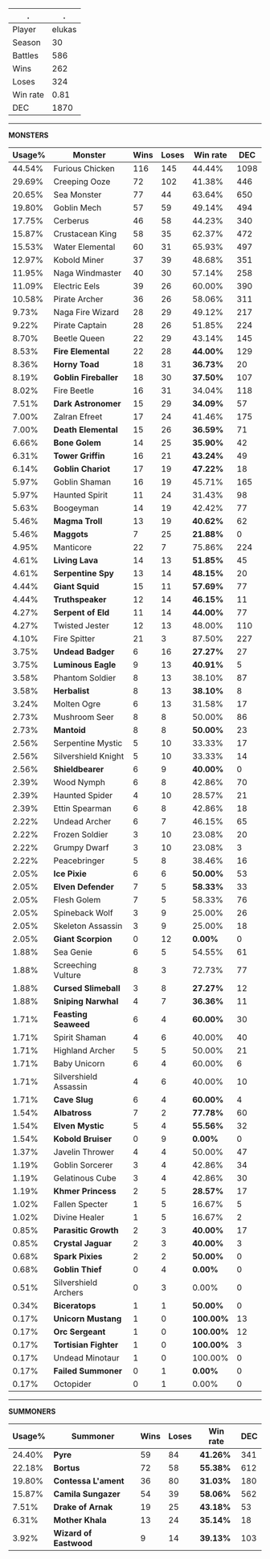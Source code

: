 .|.
|-|-
Player|elukas
Season|30
Battles|586
Wins|262
Loses|324
Win rate|0.81
DEC|1870

---
**MONSTERS**

Usage%|Monster|Wins|Loses|Win rate|DEC|
-|-|-|-|-|-|
44.54%|Furious Chicken|116|145|44.44%|1098|
29.69%|Creeping Ooze|72|102|41.38%|446|
20.65%|Sea Monster|77|44|63.64%|650|
19.80%|Goblin Mech|57|59|49.14%|494|
17.75%|Cerberus|46|58|44.23%|340|
15.87%|Crustacean King|58|35|62.37%|472|
15.53%|Water Elemental|60|31|65.93%|497|
12.97%|Kobold Miner|37|39|48.68%|351|
11.95%|Naga Windmaster|40|30|57.14%|258|
11.09%|Electric Eels|39|26|60.00%|390|
10.58%|Pirate Archer|36|26|58.06%|311|
9.73%|Naga Fire Wizard|28|29|49.12%|217|
9.22%|Pirate Captain|28|26|51.85%|224|
8.70%|Beetle Queen|22|29|43.14%|145|
8.53%|**Fire Elemental**|22|28|**44.00%**|129|
8.36%|**Horny Toad**|18|31|**36.73%**|20|
8.19%|**Goblin Fireballer**|18|30|**37.50%**|107|
8.02%|Fire Beetle|16|31|34.04%|118|
7.51%|**Dark Astronomer**|15|29|**34.09%**|57|
7.00%|Zalran Efreet|17|24|41.46%|175|
7.00%|**Death Elemental**|15|26|**36.59%**|71|
6.66%|**Bone Golem**|14|25|**35.90%**|42|
6.31%|**Tower Griffin**|16|21|**43.24%**|49|
6.14%|**Goblin Chariot**|17|19|**47.22%**|18|
5.97%|Goblin Shaman|16|19|45.71%|165|
5.97%|Haunted Spirit|11|24|31.43%|98|
5.63%|Boogeyman|14|19|42.42%|77|
5.46%|**Magma Troll**|13|19|**40.62%**|62|
5.46%|**Maggots**|7|25|**21.88%**|0|
4.95%|Manticore|22|7|75.86%|224|
4.61%|**Living Lava**|14|13|**51.85%**|45|
4.61%|**Serpentine Spy**|13|14|**48.15%**|20|
4.44%|**Giant Squid**|15|11|**57.69%**|77|
4.44%|**Truthspeaker**|12|14|**46.15%**|11|
4.27%|**Serpent of Eld**|11|14|**44.00%**|77|
4.27%|Twisted Jester|12|13|48.00%|110|
4.10%|Fire Spitter|21|3|87.50%|227|
3.75%|**Undead Badger**|6|16|**27.27%**|27|
3.75%|**Luminous Eagle**|9|13|**40.91%**|5|
3.58%|Phantom Soldier|8|13|38.10%|87|
3.58%|**Herbalist**|8|13|**38.10%**|8|
3.24%|Molten Ogre|6|13|31.58%|17|
2.73%|Mushroom Seer|8|8|50.00%|86|
2.73%|**Mantoid**|8|8|**50.00%**|23|
2.56%|Serpentine Mystic|5|10|33.33%|17|
2.56%|Silvershield Knight|5|10|33.33%|14|
2.56%|**Shieldbearer**|6|9|**40.00%**|0|
2.39%|Wood Nymph|6|8|42.86%|70|
2.39%|Haunted Spider|4|10|28.57%|21|
2.39%|Ettin Spearman|6|8|42.86%|18|
2.22%|Undead Archer|6|7|46.15%|65|
2.22%|Frozen Soldier|3|10|23.08%|20|
2.22%|Grumpy Dwarf|3|10|23.08%|3|
2.22%|Peacebringer|5|8|38.46%|16|
2.05%|**Ice Pixie**|6|6|**50.00%**|53|
2.05%|**Elven Defender**|7|5|**58.33%**|33|
2.05%|Flesh Golem|7|5|58.33%|76|
2.05%|Spineback Wolf|3|9|25.00%|26|
2.05%|Skeleton Assassin|3|9|25.00%|18|
2.05%|**Giant Scorpion**|0|12|**0.00%**|0|
1.88%|Sea Genie|6|5|54.55%|61|
1.88%|Screeching Vulture|8|3|72.73%|77|
1.88%|**Cursed Slimeball**|3|8|**27.27%**|12|
1.88%|**Sniping Narwhal**|4|7|**36.36%**|11|
1.71%|**Feasting Seaweed**|6|4|**60.00%**|30|
1.71%|Spirit Shaman|4|6|40.00%|40|
1.71%|Highland Archer|5|5|50.00%|21|
1.71%|Baby Unicorn|6|4|60.00%|6|
1.71%|Silvershield Assassin|4|6|40.00%|10|
1.71%|**Cave Slug**|6|4|**60.00%**|4|
1.54%|**Albatross**|7|2|**77.78%**|60|
1.54%|**Elven Mystic**|5|4|**55.56%**|32|
1.54%|**Kobold Bruiser**|0|9|**0.00%**|0|
1.37%|Javelin Thrower|4|4|50.00%|47|
1.19%|Goblin Sorcerer|3|4|42.86%|34|
1.19%|Gelatinous Cube|3|4|42.86%|30|
1.19%|**Khmer Princess**|2|5|**28.57%**|17|
1.02%|Fallen Specter|1|5|16.67%|5|
1.02%|Divine Healer|1|5|16.67%|2|
0.85%|**Parasitic Growth**|2|3|**40.00%**|17|
0.85%|**Crystal Jaguar**|2|3|**40.00%**|3|
0.68%|**Spark Pixies**|2|2|**50.00%**|0|
0.68%|**Goblin Thief**|0|4|**0.00%**|0|
0.51%|Silvershield Archers|0|3|0.00%|0|
0.34%|**Biceratops**|1|1|**50.00%**|0|
0.17%|**Unicorn Mustang**|1|0|**100.00%**|13|
0.17%|**Orc Sergeant**|1|0|**100.00%**|12|
0.17%|**Tortisian Fighter**|1|0|**100.00%**|3|
0.17%|Undead Minotaur|1|0|100.00%|0|
0.17%|**Failed Summoner**|0|1|**0.00%**|0|
0.17%|Octopider|0|1|0.00%|0|

---
**SUMMONERS**

Usage%|Summoner|Wins|Loses|Win rate|DEC|
-|-|-|-|-|-|
24.40%|**Pyre**|59|84|**41.26%**|341|
22.18%|**Bortus**|72|58|**55.38%**|612|
19.80%|**Contessa L'ament**|36|80|**31.03%**|180|
15.87%|**Camila Sungazer**|54|39|**58.06%**|562|
7.51%|**Drake of Arnak**|19|25|**43.18%**|53|
6.31%|**Mother Khala**|13|24|**35.14%**|18|
3.92%|**Wizard of Eastwood**|9|14|**39.13%**|103|
